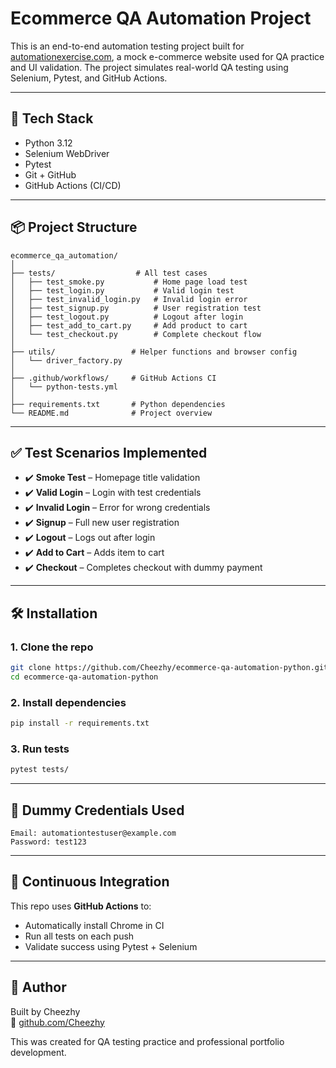 
# Ecommerce QA Automation Project

This is an end-to-end automation testing project built for [automationexercise.com](https://automationexercise.com), a mock e-commerce website used for QA practice and UI validation. The project simulates real-world QA testing using Selenium, Pytest, and GitHub Actions.

---

## 🚀 Tech Stack

- Python 3.12
- Selenium WebDriver
- Pytest
- Git + GitHub
- GitHub Actions (CI/CD)

---

## 📦 Project Structure

```
ecommerce_qa_automation/
│
├── tests/                  # All test cases
│   ├── test_smoke.py           # Home page load test
│   ├── test_login.py           # Valid login test
│   ├── test_invalid_login.py   # Invalid login error
│   ├── test_signup.py          # User registration test
│   ├── test_logout.py          # Logout after login
│   ├── test_add_to_cart.py     # Add product to cart
│   └── test_checkout.py        # Complete checkout flow
│
├── utils/                 # Helper functions and browser config
│   └── driver_factory.py
│
├── .github/workflows/     # GitHub Actions CI
│   └── python-tests.yml
│
├── requirements.txt       # Python dependencies
└── README.md              # Project overview
```

---

## ✅ Test Scenarios Implemented

- ✔️ **Smoke Test** – Homepage title validation
- ✔️ **Valid Login** – Login with test credentials
- ✔️ **Invalid Login** – Error for wrong credentials
- ✔️ **Signup** – Full new user registration
- ✔️ **Logout** – Logs out after login
- ✔️ **Add to Cart** – Adds item to cart
- ✔️ **Checkout** – Completes checkout with dummy payment

---

## 🛠️ Installation

### 1. Clone the repo

```bash
git clone https://github.com/Cheezhy/ecommerce-qa-automation-python.git
cd ecommerce-qa-automation-python
```

### 2. Install dependencies

```bash
pip install -r requirements.txt
```

### 3. Run tests

```bash
pytest tests/
```

---

## 👤 Dummy Credentials Used

```text
Email: automationtestuser@example.com
Password: test123
```

---

## 🧪 Continuous Integration

This repo uses **GitHub Actions** to:
- Automatically install Chrome in CI
- Run all tests on each push
- Validate success using Pytest + Selenium

---

## 🙋 Author

Built by Cheezhy  
🔗 [github.com/Cheezhy](https://github.com/Cheezhy)

This was created for QA testing practice and professional portfolio development.
